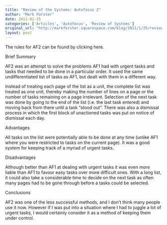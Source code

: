 ```yaml
---
title: "Review of the Systems: Autofocus 2"
author: "Mark Forster"
date: 2011-01-25
categories: ['Articles', 'Autofocus', 'Review of Systems']
original_url: "http://markforster.squarespace.com/blog/2011/1/25/review-of-the-systems-autofocus-2.html"
layout: post
---
```


The rules for AF2 can be found by clicking here.

Brief Summary

AF2 was an attempt to solve the problems AF1 had with urgent tasks and tasks that needed to be done in a particular order. It used the same undifferentiated list of tasks as AF1, but dealt with them in a different way.

Instead of treating each page of the list as a unit, the complete list was treated as one unit, thereby making the number of lines on a page or the number of tasks remaining on a page irrelevant. Selection of the next task was done by going to the end of the list (i.e. the last task entered) and moving back from there until a task “stood out”. There was also a dismissal process in which the first block of unactioned tasks was put on notice of dismissal each day.

Advantages

All tasks on the list were potentially able to be done at any time (unlike AF1 where you were restricted to tasks on the current page). It was a good system for keeping track of a myriad of urgent tasks.

Disadvantages

Although better than AF1 at dealing with urgent tasks it was even more liable than AF1 to favour easy tasks over more difficult ones. With a long list, it could also take a considerable time to decide on the next task as often many pages had to be gone through before a tasks could be selected.

Conclusions

AF2 was one of the less successful methods, and I don’t think many people use it now. However if I was put into a situation where I had to juggle a lot of urgent tasks, I would certainly consider it as a method of keeping them under control.
